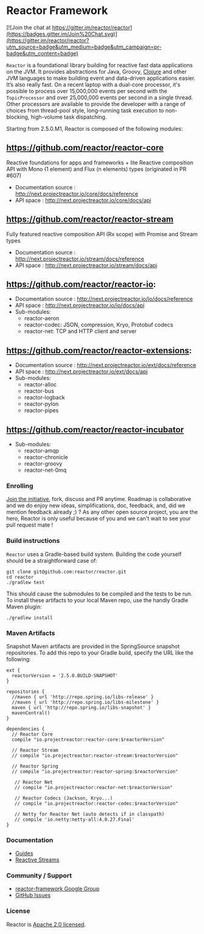 # Reactor Framework

[![Join the chat at https://gitter.im/reactor/reactor](https://badges.gitter.im/Join%20Chat.svg)](https://gitter.im/reactor/reactor?utm_source=badge&utm_medium=badge&utm_campaign=pr-badge&utm_content=badge)

`Reactor` is a foundational library building for reactive fast data applications on the JVM. It provides abstractions for Java, Groovy, [Clojure](https://github.com/clojurewerkz/meltdown) and other JVM languages to make building event and data-driven applications easier. It’s also really fast. On a recent laptop with a dual-core processor, it's possible to process over 15,000,000 events per second with the `TopicProcessor` and over 25,000,000 events per second in a single thread. Other processors are available to provide the developer with a range of choices from thread-pool style, long-running task execution to non-blocking, high-volume task dispatching.

Starting from 2.5.0.M1, Reactor is composed of the following modules:

## https://github.com/reactor/reactor-core
Reactive foundations for apps and frameworks + lite Reactive composition API with Mono (1 element) and Flux (n elements) types (originated in PR #607)

- Documentation source : http://next.projectreactor.io/core/docs/reference
- API space : http://next.projectreactor.io/core/docs/api

## https://github.com/reactor/reactor-stream
Fully featured reactive composition API (Rx scope) with Promise and Stream types

- Documentation source : http://next.projectreactor.io/stream/docs/reference
- API space : http://next.projectreactor.io/stream/docs/api

## https://github.com/reactor/reactor-io:

- Documentation source : http://next.projectreactor.io/io/docs/reference
- API space : http://next.projectreactor.io/io/docs/api
- Sub-modules:
    - reactor-aeron
    - reactor-codec: JSON, compression, Kryo, Protobuf codecs
    - reactor-net: TCP and HTTP client and server

## https://github.com/reactor/reactor-extensions:

- Documentation source : http://next.projectreactor.io/ext/docs/reference
- API space : http://next.projectreactor.io/ext/docs/api
- Sub-modules:
    - reactor-alloc
    - reactor-bus
    - reactor-logback
    - reactor-pylon
    - reactor-pipes

## https://github.com/reactor/reactor-incubator
- Sub-modules:
    - reactor-amqp
    - reactor-chronicle
    - reactor-groovy
    - reactor-net-0mq

### Enrolling

[Join the initiative](https://support.springsource.com/spring_committer_signup), fork, discuss and PR anytime. Roadmap is collaborative and we do enjoy new ideas, simplifications, doc, feedback, and, did we mention feedback already ;) ? As any other open source project, you are the hero, Reactor is only useful because of you and we can't wait to see your pull request mate !

### Build instructions

`Reactor` uses a Gradle-based build system. Building the code yourself should be a straightforward case of:

    git clone git@github.com:reactor/reactor.git
    cd reactor
    ./gradlew test

This should cause the submodules to be compiled and the tests to be run. To install these artifacts to your local Maven repo, use the handly Gradle Maven plugin:

    ./gradlew install

### Maven Artifacts

Snapshot Maven artifacts are provided in the SpringSource snapshot repositories. To add this repo to your Gradle build, specify the URL like the following:

    ext {
      reactorVersion = '2.5.0.BUILD-SNAPSHOT'
    }

    repositories {
      //maven { url 'http://repo.spring.io/libs-release' }
      //maven { url 'http://repo.spring.io/libs-milestone' }
      maven { url 'http://repo.spring.io/libs-snapshot' }
      mavenCentral()
    }

    dependencies {
      // Reactor Core
      compile "io.projectreactor:reactor-core:$reactorVersion"

      // Reactor Stream
      // compile "io.projectreactor:reactor-stream:$reactorVersion"

      // Reactor Spring
      // compile "io.projectreactor:reactor-spring:$reactorVersion"

       // Reactor Net
       // compile "io.projectreactor:reactor-net:$reactorVersion"

       // Reactor Codecs (Jackson, Kryo...)
       // compile "io.projectreactor:reactor-codec:$reactorVersion"

       // Netty for Reactor Net (auto detects if in classpath)
       // compile 'io.netty:netty-all:4.0.27.Final'
    }


### Documentation

* [Guides](http://next.projectreactor.io/docs/)
* [Reactive Streams](http://www.reactive-streams.org/)

### Community / Support

* [reactor-framework Google Group](https://groups.google.com/forum/?#!forum/reactor-framework)
* [GitHub Issues](https://github.com/reactor/reactor/issues)

### License

Reactor is [Apache 2.0 licensed](http://www.apache.org/licenses/LICENSE-2.0.html).
